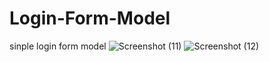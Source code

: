 # Login-Form-Model

sinple login form model 
![Screenshot (11)](https://user-images.githubusercontent.com/104499544/219280566-7d01789f-673d-49d0-9d26-d2e9e93425aa.png)
![Screenshot (12)](https://user-images.githubusercontent.com/104499544/219280590-d21c1d7d-515d-44e3-981f-975e3d380c4d.png)
